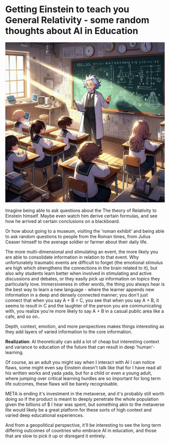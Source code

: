 # Getting Einstein to teach you General Relativity - some random thoughts about AI in Education

![](../images/Einstein.jpeg)

Imagine being able to ask questions about the The theory of Relativity to Einstein himself. Maybe even watch him derive certain formulas, and see how he arrived at certain conclusions on a blackboard.

Or how about going to a museum, visiting the 'roman exhibit' and being able to ask random questions to people from the Roman times, from Julius Ceaser himself to the average soldier or farmer about their daily life.

The more multi-dimensional and stimulating an event, the more likely you are able to consolidate information in relation to that event. Why unfortunately traumatic events are difficult to forget (the emotional stimulus are high which strengthens the connections in the brain related to it), but also why students learn better when involved in stimulating and active discussions and debates, or they easily pick up information on topics they particularly love. Immersiveness in other words, the thing you always hear is the best way to learn a new language - where the learner appends new information in a deep and densely connected manner; you don't just connect that when you say A + B = C, you see that when you say A + B, it seems to result in C and the laughter of the person you are communicating with, you realize you're more likely to say A + B in a casual public area like a cafe, and so on..

Depth, context, emotion, and more perspectives makes things interesting as they add layers of varied information to the core information.

**Realization**: AI theoretically can add a lot of cheap but interesting context and variance to education of the future that can result in deep 'human'-learning.

Of course, as an adult you might say when I interact with AI I can notice flaws, some might even say Einstein doesn't talk like that for I have read all his written works and yada yada, but for a child or even a young adult, where jumping over critical learning hurdles are so important for long term life outcomes, these flaws will be barely recognisable.

META is ending it's investment in the metaverse, and it's probably still worth doing so if the product is meant to deeply penetrate the whole population given the billions of $ I hear was spent, but something akin to the metaverse lite would likely be a great platform for these sorts of high context and varied deep educational experiences.

And from a geopolitical perspective, it'll be interesting to see the long term differing outcomes of countries who embrace AI in education, and those that are slow to pick it up or disregard it entirely.
